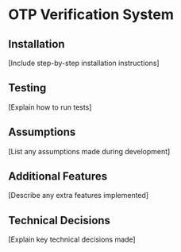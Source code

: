 # OTP Verification System
## Installation
[Include step-by-step installation instructions]
## Testing
[Explain how to run tests]
## Assumptions
[List any assumptions made during development]
## Additional Features
[Describe any extra features implemented]
## Technical Decisions
[Explain key technical decisions made]

